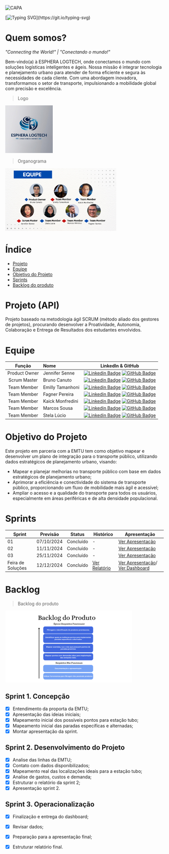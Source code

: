 ![CAPA](https://github.com/user-attachments/assets/c37d7bc3-f698-4e98-a5dd-7d5c6cc1ecaf)


[![Typing SVG](https://readme-typing-svg.demolab.com/?color=4169E1&size=35&center=true&vCenter=true&width=1000&lines=BEM+VINDO(A)+À+ESPHERA+LOGTECH!;VENHA+CONECTAR+O+MUNDO+CONOSCO!)](https://git.io/typing-svg)



# Quem somos?

*"Connecting the World!"  |  "Conectando o mundo!"*

Bem-vindo(a) à ESPHERA LOGTECH, onde conectamos o mundo com soluções logísticas inteligentes e ágeis. Nossa missão é integrar tecnologia e planejamento urbano para atender de forma eficiente e segura às necessidades de cada cliente. Com uma abordagem inovadora, transformamos o setor de transporte, impulsionando a mobilidade global com precisão e excelência.

>Logo
<div id="top"></div>
<p align="right side">
      <img src="Arquivos_Sprint1/ESPHERA_LOGTECH.png" width="30%" height="30%">
<p align="center">


>Organograma
<div id="top"></div>
<p align="right side">
      <img src="Arquivos_Sprint1/Equipe.png" width="70%" height="70%">
<p align="center">


# Índice

* [Projeto](#projeto-template)
* [Equipe](#equipe)
* [Objetivo do Projeto](#objetivo-do-projeto)
* [Sprints](#Sprints)
* [Backlog do produto](#Backlog-do-produto)

# Projeto (API) 
Projeto baseado na metodologia ágil SCRUM (método aliado dos gestores de projetos), procurando desenvolver a Proatividade, Autonomia, Colaboração e Entrega de Resultados dos estudantes envolvidos.

# Equipe
|    Função     | Nome                                  |                                                                                                                                                      LinkedIn & GitHub                                                                                                                                                      |
| :-----------: | :------------------------------------ | :-------------------------------------------------------------------------------------------------------------------------------------------------------------------------------------------------------------------------------------------------------------------------------------------------------------------------: |
| Product Owner |   Jennifer Senne         |     [![Linkedin Badge](https://img.shields.io/badge/Linkedin-blue?style=flat-square&logo=Linkedin&logoColor=white)](https://www.linkedin.com/in/jennifer-senne-97a0452b9) [![GitHub Badge](https://img.shields.io/badge/GitHub-111217?style=flat-square&logo=github&logoColor=white)](https://github.com/JSenne15)              |
| Scrum Master  | Bruno Canuto |      [![Linkedin Badge](https://img.shields.io/badge/Linkedin-blue?style=flat-square&logo=Linkedin&logoColor=white)](https://www.linkedin.com/in/bruno-canuto-746944291) [![GitHub Badge](https://img.shields.io/badge/GitHub-111217?style=flat-square&logo=github&logoColor=white)](https://github.com/BrunoCanuto01)     |
| Team Member   | Emilly Tamanhoni            |         [![Linkedin Badge](https://img.shields.io/badge/Linkedin-blue?style=flat-square&logo=Linkedin&logoColor=white)](https://www.linkedin.com/in/emilly-tamanhoni-1b1ba2294) [![GitHub Badge](https://img.shields.io/badge/GitHub-111217?style=flat-square&logo=github&logoColor=white)](https://github.com/emillytamanhoni)        |
|  Team Member  | Fagner Pereira                |         [![Linkedin Badge](https://img.shields.io/badge/Linkedin-blue?style=flat-square&logo=Linkedin&logoColor=white)](https://www.linkedin.com/in/fagner-santos-235a82229?utm_source=share&utm_campaign=share_via&utm_content=profile&utm_medium=android_app) [![GitHub Badge](https://img.shields.io/badge/GitHub-111217?style=flat-square&logo=github&logoColor=white)](https://github.com/FagPSantos)        |
|  Team Member  | Kaick Monfredini                 |   [![Linkedin Badge](https://img.shields.io/badge/Linkedin-blue?style=flat-square&logo=Linkedin&logoColor=white)](falta) [![GitHub Badge](https://img.shields.io/badge/GitHub-111217?style=flat-square&logo=github&logoColor=white)](https://github.com/Ka1ck)   |
|  Team Member  | Marcos Sousa     |           [![Linkedin Badge](https://img.shields.io/badge/Linkedin-blue?style=flat-square&logo=Linkedin&logoColor=white)](falta) [![GitHub Badge](https://img.shields.io/badge/GitHub-111217?style=flat-square&logo=github&logoColor=white)](falta)          |
|  Team Member  | Stela Lúcio       |           [![Linkedin Badge](https://img.shields.io/badge/Linkedin-blue?style=flat-square&logo=Linkedin&logoColor=white)](https://linkedin.com/in/stela-lúcio-4849ab289) [![GitHub Badge](https://img.shields.io/badge/GitHub-111217?style=flat-square&logo=github&logoColor=white)](https://github.com/Stela-Lucio)          |


# Objetivo do Projeto
Este projeto em parceria com a EMTU tem como objetivo mapear e desenvolver um plano de integração para o transporte público, utilizando dados estratégicos de planejamento urbano, visando:
* Mapear e planejar melhorias no transporte público com base em dados estratégicos de planejamento urbano;
* Aprimorar a eficiência e conectividade do sistema de transporte público, proporcionando um fluxo de mobilidade mais ágil e acessível;
* Ampliar o acesso e a qualidade do transporte para todos os usuários, especialmente em áreas periféricas e de alta densidade populacional.

# Sprints

Sprint | Previsão | Status| Histórico| Apresentação|
|------|--------|------|--------|---------|
|01 | 07/10/2024 | Concluído| - |[Ver Apresentação](Arquivos_Sprint1/Sprint1.pdf) |
|02|  11/11/2024|Concluído|-|[Ver Apresentação](Arquivos_Sprint1/Sprint2.pdf)|
|03| 25/11/2024 | Concluído| - | [Ver Apresentação](Arquivos_sprint3/Planejamento_Urbano_Sprint4.pdf) |
|Feira de Soluções|12/12/2024 |Concluído |  [Ver Relatório]() | [Ver Apresentação](Arquivos_feira/Planejamento_Urbano_Feira.pdf)/ [Ver Dashboard]()|
  
# Backlog

 > Backlog do produto

<div id="top"></div>
<p align="right side">
      <img src="Arquivos_Sprint1/Backlog_API2.png" width="80%" height="80%">
<p align="center">

## Sprint 1. Concepção
- [X] Entendimento da proporta da EMTU;
- [X] Apresentação das ideias iniciais;
- [X] Mapeamento inicial dos possíveis pontos para estação tubo;
- [X] Mapeamento inicial das paradas especificas e alternadas;
- [X] Montar apresentação da sprint.

## Sprint 2. Desenvolvimento do Projeto
- [X] Analise das linhas da EMTU;
- [X] Contato com dados disponibilizados;
- [X] Mapeamento real das localizações ideais para a estação tubo;
- [X] Analise de gastos, custos e demanda;
- [X] Estruturar o relatório da sprint 2;
- [X] Apresentação sprint 2.
     
## Sprint 3. Operacionalização
- [X] Finalização e entrega do dashboard;
- [X] Revisar dados;
- [X] Preparação para a apresentação final;
- [X] Estruturar relatório final.





